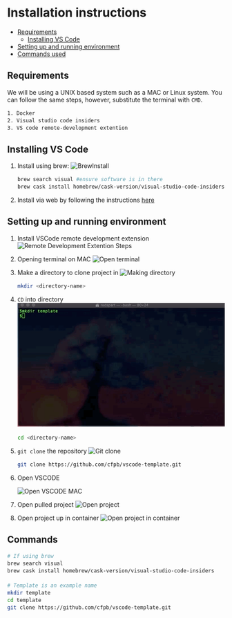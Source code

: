 # Installation instructions

- [Requirements](#requirements)
  - [Installing VS Code](#install_vs_code)
- [Setting up and running environment](#run_env)
- [Commands used](#commands)

## Requirements

We will be using a UNIX based system such as a MAC or Linux system. You can follow the same steps, however, substitute the terminal with `CMD`.

```bash
1. Docker
2. Visual studio code insiders
3. VS code remote-development extention
```

<a name="install_vs_code"></a>

## Installing VS Code

1. Install using brew:
   ![BrewInstall](content/brew-search-insiders.gif)

   ```bash
   brew search visual #ensure software is in there
   brew cask install homebrew/cask-version/visual-studio-code-insiders
   ```

2. Install via web by following the instructions [here](https://www.google.com/search?client=safari&rls=en&q=vscode+download&ie=UTF-8&oe=UTF-8)

<a name="run_env"></a>

## Setting up and running environment

1. Install VSCode remote development extension
   ![Remote Development Extention Steps](content/install-remote-development.gif)
2. Opening terminal on MAC
   ![Open terminal](content/open-terminal.gif)
3. Make a directory to clone project in
   ![Making directory](content/make-dir.gif)
   ```bash
   mkdir <directory-name>
   ```
4. `CD` into directory
   ![CD into directory](content/cd-template.gif)
   ```bash
   cd <directory-name>
   ```
5. `git clone` the repository
   ![Git clone](content/git-clone.gif)
   ```bash
   git clone https://github.com/cfpb/vscode-template.git
   ```
   
6. Open VSCODE

   ![Open VSCODE MAC](content/open-vs-code.gif)
   
   
7. Open pulled project
   ![Open project](content/open-project.gif)
8. Open project up in container
   ![Open project in container](content/open-in-container.gif)

## Commands

```bash
# If using brew
brew search visual
brew cask install homebrew/cask-version/visual-studio-code-insiders

# Template is an example name
mkdir template
cd template
git clone https://github.com/cfpb/vscode-template.git
```
